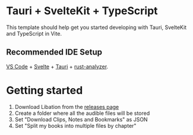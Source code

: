 # Tauri + SvelteKit + TypeScript

This template should help get you started developing with Tauri, SvelteKit and TypeScript in Vite.

## Recommended IDE Setup

[VS Code](https://code.visualstudio.com/) + [Svelte](https://marketplace.visualstudio.com/items?itemName=svelte.svelte-vscode) + [Tauri](https://marketplace.visualstudio.com/items?itemName=tauri-apps.tauri-vscode) + [rust-analyzer](https://marketplace.visualstudio.com/items?itemName=rust-lang.rust-analyzer).

# Getting started

1. Download Libation from the [releases page](https://github.com/rmcrackan/Libation/releases)
2. Create a folder where all the audible files will be stored
3. Set "Download Clips, Notes and Bookmarks" as JSON
4. Set "Split my books into multiple files by chapter"
